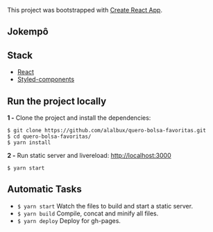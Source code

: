 This project was bootstrapped with [Create React App](https://github.com/facebook/create-react-app).

## Jokempô

## Stack
- [React](https://reactjs.org/)
- [Styled-components](https://www.styled-components.com/)

## Run the project locally

**1 -** Clone the project and install the dependencies:

```
$ git clone https://github.com/alalbux/quero-bolsa-favoritas.git
$ cd quero-bolsa-favoritas/
$ yarn install
```

**2 -** Run static server and livereload:
[http://localhost:3000](http://localhost:3000)

```
$ yarn start
```

## Automatic Tasks

- `$ yarn start` Watch the files to build and start a static server.
- `$ yarn build` Compile, concat and minify all files.
- `$ yarn deploy` Deploy for gh-pages.

